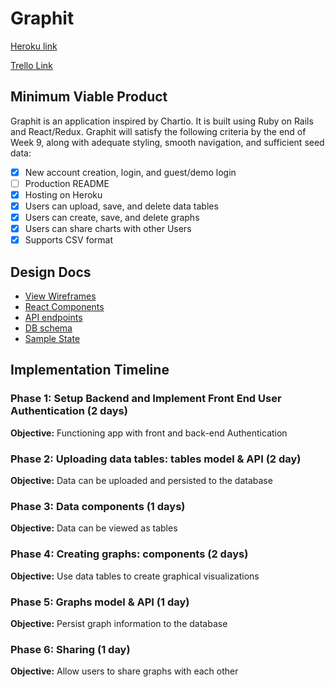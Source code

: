# Graphit

[Heroku link][heroku]

[Trello Link][trello]

[heroku]:http://graphit.tech
[trello]: https://trello.com/b/qANnL4xW/graphit

## Minimum Viable Product

Graphit is an application inspired by Chartio. It is built using Ruby on Rails and React/Redux. Graphit will satisfy the following criteria by the end of Week 9, along with adequate styling, smooth navigation, and sufficient seed data:

- [x] New account creation, login, and guest/demo login
- [ ] Production README
- [x] Hosting on Heroku
- [x] Users can upload, save, and delete data tables
- [x] Users can create, save, and delete graphs
- [x] Users can share charts with other Users
- [x] Supports CSV format

## Design Docs

* [View Wireframes][wireframes]
* [React Components][components]
* [API endpoints][api-endpoints]
* [DB schema][schema]
* [Sample State][sample-state]

[wireframes]: wireframes
[components]: component-hierarchy.md
[sample-state]: sample-state.md
[schema]: schema.md
[api-endpoints]: api-endpoints.md
## Implementation Timeline

### Phase 1: Setup Backend and Implement Front End User Authentication (2 days)

**Objective:** Functioning app with front and back-end Authentication

### Phase 2: Uploading data tables: tables model & API (2 day)

**Objective:** Data can be uploaded and persisted to the database

### Phase 3: Data components (1 days)

**Objective:** Data can be viewed as tables

### Phase 4: Creating graphs: components (2 days)

**Objective:** Use data tables to create graphical visualizations

### Phase 5: Graphs model & API (1 day)

**Objective:** Persist graph information to the database

### Phase 6: Sharing (1 day)

**Objective:** Allow users to share graphs with each other

